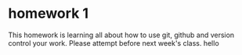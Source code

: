 # homework 1
This homework is learning all about how to use git, github and version control your work.  Please attempt before next week's class. 
hello